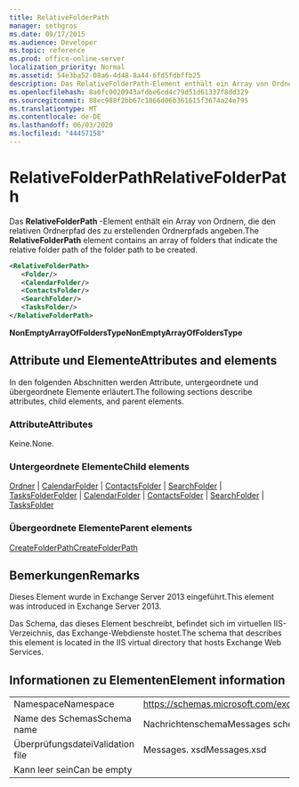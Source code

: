 ```yaml
---
title: RelativeFolderPath
manager: sethgros
ms.date: 09/17/2015
ms.audience: Developer
ms.topic: reference
ms.prod: office-online-server
localization_priority: Normal
ms.assetid: 54e3ba52-08a6-4d48-8a44-6fd5fdbffb25
description: Das RelativeFolderPath-Element enthält ein Array von Ordnern, die den relativen Ordnerpfad des zu erstellenden Ordnerpfads angeben.
ms.openlocfilehash: 8a0fc0020943afdbe6cd4c79d51d61337f8dd329
ms.sourcegitcommit: 88ec988f2bb67c1866d06b361615f3674a24e795
ms.translationtype: MT
ms.contentlocale: de-DE
ms.lasthandoff: 06/03/2020
ms.locfileid: "44457158"
---
```

# <a name="relativefolderpath"></a><span data-ttu-id="210c2-103">RelativeFolderPath</span><span class="sxs-lookup"><span data-stu-id="210c2-103">RelativeFolderPath</span></span>

<span data-ttu-id="210c2-104">Das **RelativeFolderPath** -Element enthält ein Array von Ordnern, die den relativen Ordnerpfad des zu erstellenden Ordnerpfads angeben.</span><span class="sxs-lookup"><span data-stu-id="210c2-104">The **RelativeFolderPath** element contains an array of folders that indicate the relative folder path of the folder path to be created.</span></span> 
  
```XML
<RelativeFolderPath>
   <Folder/>
   <CalendarFolder/>
   <ContactsFolder/>
   <SearchFolder/>
   <TasksFolder/>
</RelativeFolderPath>
```

 <span data-ttu-id="210c2-105">**NonEmptyArrayOfFoldersType**</span><span class="sxs-lookup"><span data-stu-id="210c2-105">**NonEmptyArrayOfFoldersType**</span></span>
## <a name="attributes-and-elements"></a><span data-ttu-id="210c2-106">Attribute und Elemente</span><span class="sxs-lookup"><span data-stu-id="210c2-106">Attributes and elements</span></span>

<span data-ttu-id="210c2-107">In den folgenden Abschnitten werden Attribute, untergeordnete und übergeordnete Elemente erläutert.</span><span class="sxs-lookup"><span data-stu-id="210c2-107">The following sections describe attributes, child elements, and parent elements.</span></span>
  
### <a name="attributes"></a><span data-ttu-id="210c2-108">Attribute</span><span class="sxs-lookup"><span data-stu-id="210c2-108">Attributes</span></span>

<span data-ttu-id="210c2-109">Keine.</span><span class="sxs-lookup"><span data-stu-id="210c2-109">None.</span></span>
  
### <a name="child-elements"></a><span data-ttu-id="210c2-110">Untergeordnete Elemente</span><span class="sxs-lookup"><span data-stu-id="210c2-110">Child elements</span></span>

<span data-ttu-id="210c2-111">[Ordner](folder.md)  |  [CalendarFolder](calendarfolder.md)  |  [ContactsFolder](contactsfolder.md)  |  [SearchFolder](searchfolder.md)  |  [TasksFolder](tasksfolder.md)</span><span class="sxs-lookup"><span data-stu-id="210c2-111">[Folder](folder.md) | [CalendarFolder](calendarfolder.md) | [ContactsFolder](contactsfolder.md) | [SearchFolder](searchfolder.md) | [TasksFolder](tasksfolder.md)</span></span>
  
### <a name="parent-elements"></a><span data-ttu-id="210c2-112">Übergeordnete Elemente</span><span class="sxs-lookup"><span data-stu-id="210c2-112">Parent elements</span></span>

[<span data-ttu-id="210c2-113">CreateFolderPath</span><span class="sxs-lookup"><span data-stu-id="210c2-113">CreateFolderPath</span></span>](createfolderpath.md)
  
## <a name="remarks"></a><span data-ttu-id="210c2-114">Bemerkungen</span><span class="sxs-lookup"><span data-stu-id="210c2-114">Remarks</span></span>

<span data-ttu-id="210c2-115">Dieses Element wurde in Exchange Server 2013 eingeführt.</span><span class="sxs-lookup"><span data-stu-id="210c2-115">This element was introduced in Exchange Server 2013.</span></span>
  
<span data-ttu-id="210c2-116">Das Schema, das dieses Element beschreibt, befindet sich im virtuellen IIS-Verzeichnis, das Exchange-Webdienste hostet.</span><span class="sxs-lookup"><span data-stu-id="210c2-116">The schema that describes this element is located in the IIS virtual directory that hosts Exchange Web Services.</span></span>
  
## <a name="element-information"></a><span data-ttu-id="210c2-117">Informationen zu Elementen</span><span class="sxs-lookup"><span data-stu-id="210c2-117">Element information</span></span>

|||
|:-----|:-----|
|<span data-ttu-id="210c2-118">Namespace</span><span class="sxs-lookup"><span data-stu-id="210c2-118">Namespace</span></span>  <br/> |https://schemas.microsoft.com/exchange/services/2006/messages  <br/> |
|<span data-ttu-id="210c2-119">Name des Schemas</span><span class="sxs-lookup"><span data-stu-id="210c2-119">Schema name</span></span>  <br/> |<span data-ttu-id="210c2-120">Nachrichtenschema</span><span class="sxs-lookup"><span data-stu-id="210c2-120">Messages schema</span></span>  <br/> |
|<span data-ttu-id="210c2-121">Überprüfungsdatei</span><span class="sxs-lookup"><span data-stu-id="210c2-121">Validation file</span></span>  <br/> |<span data-ttu-id="210c2-122">Messages. xsd</span><span class="sxs-lookup"><span data-stu-id="210c2-122">Messages.xsd</span></span>  <br/> |
|<span data-ttu-id="210c2-123">Kann leer sein</span><span class="sxs-lookup"><span data-stu-id="210c2-123">Can be empty</span></span>  <br/> ||
   

